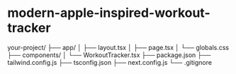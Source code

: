# modern-apple-inspired-workout-tracker

your-project/
├── app/
│   ├── layout.tsx
│   ├── page.tsx
│   └── globals.css
├── components/
│   └── WorkoutTracker.tsx
├── package.json
├── tailwind.config.js
├── tsconfig.json
├── next.config.js
└── .gitignore
